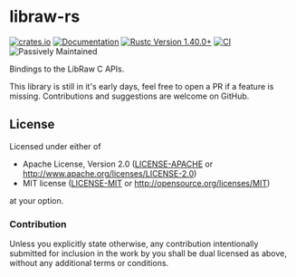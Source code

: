 # libraw-rs

[![crates.io](https://img.shields.io/crates/v/libraw-rs.svg)](https://crates.io/crates/libraw-rs)
[![Documentation](https://docs.rs/libraw-rs/badge.svg)](https://docs.rs/libraw-rs)
[![Rustc Version 1.40.0+](https://img.shields.io/badge/rustc-1.40.0+-lightgray.svg)](https://blog.rust-lang.org/2019/12/19/Rust-1.40.0.html)
[![CI](https://github.com/paolobarbolini/libraw-rs/workflows/CI/badge.svg)](https://github.com/paolobarbolini/libraw-rs/actions?query=workflow%3ACI)
![Passively Maintained](https://img.shields.io/badge/Maintenance%20Level-Passively%20Maintained-yellowgreen.svg)

Bindings to the LibRaw C APIs.

This library is still in it's early days, feel free to open a PR if a feature is missing.
Contributions and suggestions are welcome on GitHub.

## License

Licensed under either of
 * Apache License, Version 2.0 ([LICENSE-APACHE](LICENSE-APACHE) or http://www.apache.org/licenses/LICENSE-2.0)
 * MIT license ([LICENSE-MIT](LICENSE-MIT) or http://opensource.org/licenses/MIT)

at your option.

### Contribution

Unless you explicitly state otherwise, any contribution intentionally submitted
for inclusion in the work by you shall be dual licensed as above, without any
additional terms or conditions.
